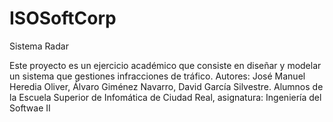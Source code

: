 # ISOSoftCorp
Sistema Radar

Este proyecto es un ejercicio académico que consiste en diseñar y modelar un sistema que gestiones infracciones de tráfico.
Autores: José Manuel Heredia Oliver, Álvaro Giménez Navarro, David García Silvestre.
Alumnos de la Escuela Superior de Infomática de Ciudad Real, asignatura: Ingeniería del Softwae II
